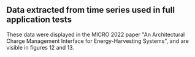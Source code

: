 ## Data extracted from time series used in full application tests

These data were displayed in the MICRO 2022 paper "An Architectural Charge
Management Interface for Energy-Harvesting Systems", and are visible in figures
12 and 13.


